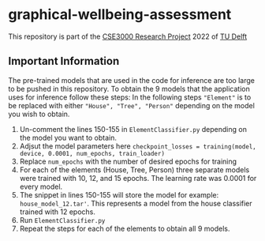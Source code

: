# graphical-wellbeing-assessment

This repository is part of the [CSE3000 Research Project](https://github.com/TU-Delft-CSE/Research-Project) 2022 of [TU Delft](https://github.com/TU-Delft-CSE)

## Important Information
The pre-trained models that are used in the code for inference are too large to be pushed in this repository. To obtain the 9 models that the application uses for inference follow these steps:
In the following steps `"Element"` is to be replaced with either `"House", "Tree", "Person"` depending on the model you wish to obtain.

 1. Un-comment the lines 150-155 in `ElementClassifier.py` depending on the model you want to obtain.
 2. Adjsut the model parameters here
 `checkpoint_losses = training(model, device, 0.0001, num_epochs, train_loader)`
 3. Replace `num_epochs` with the number of desired epochs for training
 4. For each of the elements (House, Tree, Person) three separate models were trained with 10, 12, and 15 epochs. The learning rate was 0.0001 for every model.
 5. The snippet in lines 150-155 will store the model  for example: `house_model_12.tar'`. This represents a model from the house classifier trained with 12 epochs.
 6. Run `ElementClassifier.py`
 7. Repeat the steps for each of the elements to obtain all 9 models.
